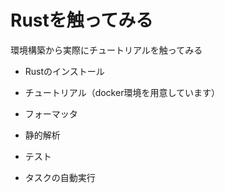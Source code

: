 # Rustを触ってみる

環境構築から実際にチュートリアルを触ってみる
- Rustのインストール

- チュートリアル（docker環境を用意しています）

- フォーマッタ

- 静的解析

- テスト

- タスクの自動実行

